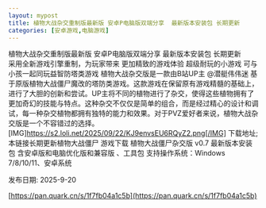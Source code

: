 ```yaml
---
layout: mypost
title: 植物大战杂交重制版最新版 安卓P电脑版双端分享  最新版本安装包 长期更新
categories: [安卓游戏,电脑游戏]
---
```


植物大战杂交重制版最新版 安卓P电脑版双端分享  最新版本安装包 长期更新                                               
采用全新游戏引擎重制，为玩家带来 更加精致的游戏体验 超级耐玩的小游戏 可与小孩一起同玩益智防塔类游戏
植物大战杂交版是一款由B站UP主 @潜艇伟伟迷 基于原版植物大战僵尸魔改的塔防类游戏。这款游戏在保留原有游戏精髓的基础上，进行了大胆的创新和尝试。UP主将不同的植物进行了杂交，使得这些植物拥有了更加奇幻的技能与特点。这种杂交不仅仅是简单的组合，而是经过精心的设计和调试，每一种杂交植物都拥有独特的能力和效果。对于PVZ爱好者来说，植物大战杂交版是一个不容错过的选择。
[IMG]https://s2.loli.net/2025/09/22/KJ9envsEU6RQyZ2.png[/IMG]
下载地址; 本链接长期更新植物大战僵尸
游戏下载
植物大战僵尸杂交版
v0.7 最新版本安装包 含安卓版和电脑优化版和兼容版 、工具包
支持操作系统：Windows 7/8/10/11、安卓系统

发布日期: 2025-9-20

[https://pan.quark.cn/s/1f7fb04a1c5b](https://pan.quark.cn/s/1f7fb04a1c5b)
